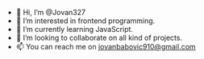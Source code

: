 - 👋 Hi, I’m @Jovan327
- 👀 I’m interested in frontend programming. 
- 🌱 I’m currently learning JavaScript.
- 💞️ I’m looking to collaborate on all kind of projects.
- 📫 You can reach me on jovanbabovic910@gmail.com
